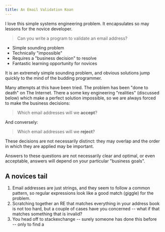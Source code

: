 ```yaml
---
title: An Email Validation Koan
---
```


I love this simple systems engineering problem. It encapsulates so may
lessons for the novice developer.

> Can you write a program to validate an email address?

* Simple sounding problem
* Technically "impossible"
* Requires a "business decision" to resolve
* Fantastic learning opportunity for novices

It is an extremely simple sounding problem, and obvious solutions jump quickly
to the mind of the budding programmer.

Many attempts at this have been tried. The problem has been "done to death" on
The Internet. There a some key engineering "realities" (discussed below) which
make a perfect solution impossible, so we are always forced to make the business
decisions:

> Which email addresses will we **accept**?

And conversely:

> Which email addresses will we **reject**?

These decisions are not necessarily distinct: they may overlap and the order in
which they are applied may be important.

Answers to these questions are not necessarily clear and optimal, or even
acceptable, answers will depend on your particular "business goals".

## A novices tail

1. Email addresses are just strings, and they seem to follow a common pattern,
   so regular expressions look like a good match (giggle) for the problem.
2. Scratching together an RE that matches everything in your address book is not
   too hard, but a couple of cases have you concerned -- what if that matches
   something that is invalid?
3. You head off to stackexchange -- surely someone has done this before -- only
   to find a
